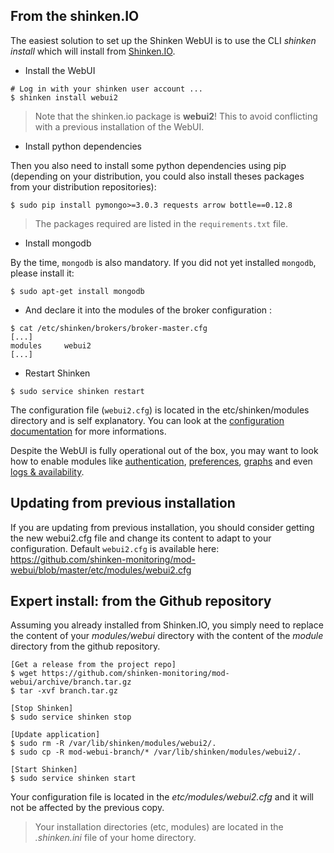 ## From the shinken.IO

The easiest solution to set up the Shinken WebUI is to use the CLI *shinken install* which will install from [Shinken.IO](http://shinken.io/).

* Install the WebUI
```
# Log in with your shinken user account ...
$ shinken install webui2
```

> Note that the shinken.io package is **webui2**! This to avoid conflicting with a previous installation of the WebUI.

* Install python dependencies

Then you also need to install some python dependencies using pip (depending on your distribution, you could also install theses packages from your distribution repositories):

```
$ sudo pip install pymongo>=3.0.3 requests arrow bottle==0.12.8
```

> The packages required are listed in the `requirements.txt` file.

* Install mongodb

By the time, `mongodb` is also mandatory. If you did not yet installed `mongodb`, please install it: 
```
$ sudo apt-get install mongodb
```

* And declare it into the modules of the broker configuration :
```
$ cat /etc/shinken/brokers/broker-master.cfg
[...]
modules     webui2
[...]
```

* Restart Shinken
```
$ sudo service shinken restart
```

The configuration file (`webui2.cfg`) is located in the etc/shinken/modules directory and is self explanatory. You can look at the [configuration documentation](configuring) for more informations.

Despite the WebUI is fully operational out of the box, you may want to look how to enable modules like [authentication](ins-authenticating), [preferences](ins-storing), [graphs](ins-graphing) and even [logs & availability](ins-logs).

## Updating from previous installation

If you are updating from previous installation, you should consider getting the new webui2.cfg file and change its content to adapt to your configuration. Default `webui2.cfg` is available here: https://github.com/shinken-monitoring/mod-webui/blob/master/etc/modules/webui2.cfg


## Expert install: from the Github repository

Assuming you already installed from Shinken.IO, you simply need to replace the content of your *modules/webui* directory with the content of the *module* directory from the github repository.
```
[Get a release from the project repo]
$ wget https://github.com/shinken-monitoring/mod-webui/archive/branch.tar.gz
$ tar -xvf branch.tar.gz

[Stop Shinken]
$ sudo service shinken stop

[Update application]
$ sudo rm -R /var/lib/shinken/modules/webui2/.
$ sudo cp -R mod-webui-branch/* /var/lib/shinken/modules/webui2/.

[Start Shinken]
$ sudo service shinken start
```

Your configuration file is located in the *etc/modules/webui2.cfg* and it will not be affected by the previous copy.

> Your installation directories (etc, modules) are located in the *.shinken.ini* file of your home directory.
